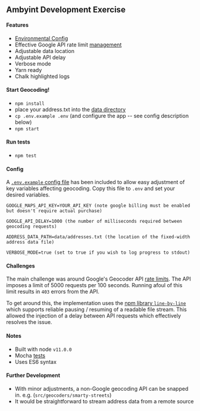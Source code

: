 ## Ambyint Development Exercise

#### Features

- [Environmental Config](https://github.com/colvint/ambyint#config)
- Effective Google API rate limit [management](https://github.com/colvint/ambyint#challenges)
- Adjustable data location
- Adjustable API delay
- Verbose mode
- Yarn ready
- Chalk highlighted logs

#### Start Geocoding!

- `npm install`
- place your address.txt into the [data directory](https://github.com/colvint/ambyint/tree/master/data)
- `cp .env.example .env` (and configure the app -- see config description below)
- `npm start`

#### Run tests

- `npm test`

#### Config

A [`.env.example` config file](https://github.com/colvint/ambyint/blob/master/.env.example) has been included to allow easy adjustment of key variables affecting geocoding. Copy this file to `.env` and set your desired variables.

```
GOOGLE_MAPS_API_KEY=YOUR_API_KEY (note google billing must be enabled but doesn't require actual purchase)

GOOGLE_API_DELAY=1000 (the number of milliseconds required between geocoding requests)

ADDRESS_DATA_PATH=data/addresses.txt (the location of the fixed-width address data file)

VERBOSE_MODE=true (set to true if you wish to log progress to stdout)
```

#### Challenges

The main challenge was around Google's Geocoder API [rate limits](https://developers.google.com/maps/documentation/geocoding/usage-and-billing). The API imposes a limit of 5000 requests per 100 seconds. Running afoul of this limit results in `403` errors from the API. 

To get around this, the implementation uses the [npm library `line-by-line`](https://www.npmjs.com/package/line-by-line) which supports reliable pausing / resuming of a readable file stream. This allowed the injection of a delay between API requests which effectively resolves the issue.

#### Notes

- Built with node `v11.0.0`
- Mocha [tests](https://github.com/colvint/ambyint/tree/master/test)
- Uses ES6 syntax

#### Further Development

- With minor adjustments, a non-Google geocoding API can be snapped in. e.g. (`src/geocoders/smarty-streets`)
- It would be straightforward to stream address data from a remote source
